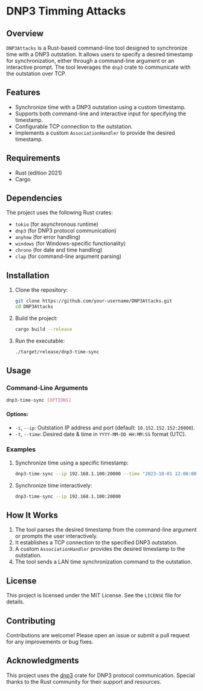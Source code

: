 # DNP3 Timming Attacks

## Overview

`DNP3Attacks` is a Rust-based command-line tool designed to synchronize time with a DNP3 outstation. It allows users to specify a desired timestamp for synchronization, either through a command-line argument or an interactive prompt. The tool leverages the `dnp3` crate to communicate with the outstation over TCP.

## Features

- Synchronize time with a DNP3 outstation using a custom timestamp.
- Supports both command-line and interactive input for specifying the timestamp.
- Configurable TCP connection to the outstation.
- Implements a custom `AssociationHandler` to provide the desired timestamp.

## Requirements

- Rust (edition 2021)
- Cargo

## Dependencies

The project uses the following Rust crates:
- `tokio` (for asynchronous runtime)
- `dnp3` (for DNP3 protocol communication)
- `anyhow` (for error handling)
- `windows` (for Windows-specific functionality)
- `chrono` (for date and time handling)
- `clap` (for command-line argument parsing)

## Installation

1. Clone the repository:
   ```bash
   git clone https://github.com/your-username/DNP3Attacks.git
   cd DNP3Attacks
   ```

2. Build the project:
   ```bash
   cargo build --release
   ```

3. Run the executable:
   ```bash
   ./target/release/dnp3-time-sync
   ```

## Usage

### Command-Line Arguments

```bash
dnp3-time-sync [OPTIONS]
```

#### Options:
- `-i`, `--ip`: Outstation IP address and port (default: `10.152.152.152:20000`).
- `-t`, `--time`: Desired date & time in `YYYY-MM-DD HH:MM:SS` format (UTC).

### Examples

1. Synchronize time using a specific timestamp:
   ```bash
   dnp3-time-sync --ip 192.168.1.100:20000 --time "2023-10-01 12:00:00"
   ```

2. Synchronize time interactively:
   ```bash
   dnp3-time-sync --ip 192.168.1.100:20000
   ```

## How It Works

1. The tool parses the desired timestamp from the command-line argument or prompts the user interactively.
2. It establishes a TCP connection to the specified DNP3 outstation.
3. A custom `AssociationHandler` provides the desired timestamp to the outstation.
4. The tool sends a LAN time synchronization command to the outstation.

## License

This project is licensed under the MIT License. See the `LICENSE` file for details.

## Contributing

Contributions are welcome! Please open an issue or submit a pull request for any improvements or bug fixes.

## Acknowledgments

This project uses the [dnp3](https://crates.io/crates/dnp3) crate for DNP3 protocol communication. Special thanks to the Rust community for their support and resources.
